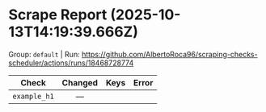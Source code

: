 # Scrape Report (2025-10-13T14:19:39.666Z)

Group: `default`  |  Run: https://github.com/AlbertoRoca96/scraping-checks-scheduler/actions/runs/18468728774

| Check | Changed | Keys | Error |
|---|:---:|:--|:--|
| `example_h1` | — |  |  |
